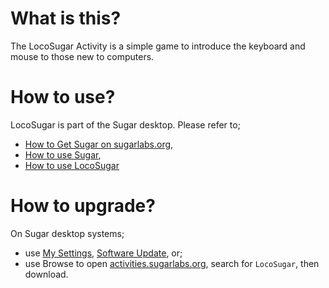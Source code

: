 What is this?
=============

The LocoSugar Activity is a simple game to introduce the keyboard and mouse to those new to computers.

How to use?
===========

LocoSugar is part of the Sugar desktop.  Please refer to;

* [How to Get Sugar on sugarlabs.org](https://sugarlabs.org/),
* [How to use Sugar](https://help.sugarlabs.org/),
* [How to use LocoSugar](https://help.sugarlabs.org/locosugar.html)

How to upgrade?
===============

On Sugar desktop systems;
* use [My Settings](https://help.sugarlabs.org/en/my_settings.html), [Software Update](https://help.sugarlabs.org/en/my_settings.html#software-update), or;
* use Browse to open [activities.sugarlabs.org](https://activities.sugarlabs.org/), search for `LocoSugar`, then download.
